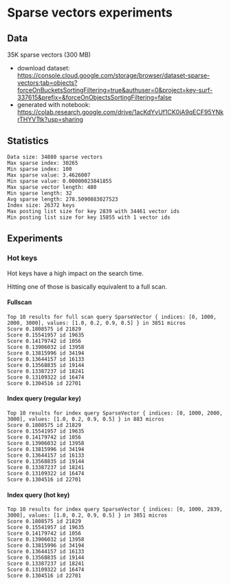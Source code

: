 # Sparse vectors experiments

## Data

35K sparse vectors (300 MB)

- download dataset: https://console.cloud.google.com/storage/browser/dataset-sparse-vectors;tab=objects?forceOnBucketsSortingFiltering=true&authuser=0&project=key-surf-337615&prefix=&forceOnObjectsSortingFiltering=false
- generated with notebook: https://colab.research.google.com/drive/1acKdYvUf1CK0jA9qECF95YNkrTHYVTtk?usp=sharing

## Statistics

```
Data size: 34880 sparse vectors
Max sparse index: 30265
Min sparse index: 100
Max sparse value: 3.4626007
Min sparse value: 0.00000023841855
Max sparse vector length: 480
Min sparse length: 32
Avg sparse length: 278.5090883027523
Index size: 26372 keys
Max posting list size for key 2839 with 34461 vector ids
Min posting list size for key 15855 with 1 vector ids
```

## Experiments

### Hot keys

Hot keys have a high impact on the search time.

Hitting one of those is basically equivalent to a full scan.

#### Fullscan
```
Top 10 results for full scan query SparseVector { indices: [0, 1000, 2000, 3000], values: [1.0, 0.2, 0.9, 0.5] } in 3851 micros
Score 0.1808575 id 21829
Score 0.15541957 id 19635
Score 0.14179742 id 1056
Score 0.13906032 id 13958
Score 0.13815996 id 34194
Score 0.13644157 id 16133
Score 0.13568835 id 19144
Score 0.13387237 id 18241
Score 0.13109322 id 16474
Score 0.1304516 id 22701
```

#### Index query (regular key)

```
Top 10 results for index query SparseVector { indices: [0, 1000, 2000, 3000], values: [1.0, 0.2, 0.9, 0.5] } in 883 micros
Score 0.1808575 id 21829
Score 0.15541957 id 19635
Score 0.14179742 id 1056
Score 0.13906032 id 13958
Score 0.13815996 id 34194
Score 0.13644157 id 16133
Score 0.13568835 id 19144
Score 0.13387237 id 18241
Score 0.13109322 id 16474
Score 0.1304516 id 22701
```

#### Index query (hot key)

```
Top 10 results for index query SparseVector { indices: [0, 1000, 2839, 3000], values: [1.0, 0.2, 0.9, 0.5] } in 3851 micros
Score 0.1808575 id 21829
Score 0.15541957 id 19635
Score 0.14179742 id 1056
Score 0.13906032 id 13958
Score 0.13815996 id 34194
Score 0.13644157 id 16133
Score 0.13568835 id 19144
Score 0.13387237 id 18241
Score 0.13109322 id 16474
Score 0.1304516 id 22701
```

